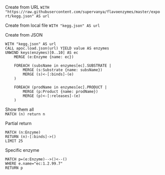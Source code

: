 
Create from URL
`WITH "https://raw.githubusercontent.com/supervanya/flavoenzymes/master/export/kegg.json" AS url`

Create from local file
`WITH "kegg.json" AS url`


Create from JSON
```
WITH "kegg.json" AS url
CALL apoc.load.json(url) YIELD value AS enzymes
UNWIND keys(enzymes)[0..10] AS ec
	MERGE (e:Enzyme {name: ec})
    
    FOREACH (subsName in enzymes[ec].SUBSTRATE | 
    	MERGE (s:Substrate {name: subsName})
        MERGE (s)<-[:binds]-(e)
    )
    
    FOREACH (prodName in enzymes[ec].PRODUCT |
    	MERGE (p:Product {name: prodName})
        MERGE (p)<-[:releases]-(e)
    )
```

Show them all    
`MATCH (n) return n`

Partial return
```
MATCH (n:Enzyme) 
RETURN (n)-[:binds]->()
LIMIT 25
```

Specific enzyme
```
MATCH p=(e:Enzyme)-->()<--()
WHERE e.name="ec:1.2.99.7" 
RETURN p
```
